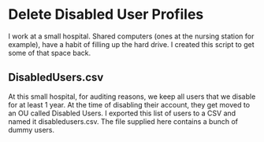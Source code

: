 # Delete Disabled User Profiles
I work at a small hospital. Shared computers (ones at the nursing station for example), have a habit of filling up the hard drive. I created this script to get some of that space back.

## DisabledUsers.csv
At this small hospital, for auditing reasons, we keep all users that we disable for at least 1 year. At the time of disabling their account, they get moved to an OU called Disabled Users. I exported this list of users to a CSV and named it disabledusers.csv. The file supplied here contains a bunch of dummy users.